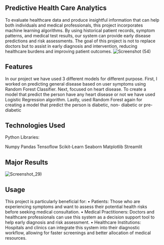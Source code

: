 **Predictive Health Care Analytics**
-------------------
To evaluate healthcare data and produce insightful information that can help both individuals and medical professionals, this project incorporates machine learning algorithms.
By using historical patient records, symptom patterns, and medical test results, our system can provide early disease predictions and risk assessments.
The goal of this project is not to replace doctors but to assist in early diagnosis and intervention, reducing healthcare burdens and improving patient outcomes.
![Screenshot (54)](Voice-Assistant.jpg)

**Features**
-------------------
In our project we have used 3 different models for different purpose.
First, I worked on predicting general disease based on user symptoms using Random Forest Classifier.
Next, focused on heart disease. To create a model that predict the person have any heart disease or not we have used Logistic Regression algorithm.
Lastly, used Random Forest again for creating a model that predict the person is diabetic, non- diabetic or pre- diabetic

**Technologies Used**
-------------------
Python Libraries:

  Numpy
  Pandas
  Tensoflow
  Scikit-Learn
  Seaborn
  Matplotlib
  Streamlit

**Major Results**
-------------------
![Screenshot_29)](Major_Result.jpg)

**Usage**
-------------------
This project is particularly beneficial for:
• Patients: Those who are experiencing symptoms and want to assess their potential health risks before seeking medical consultation.
• Medical Practitioners: Doctors and healthcare professionals can use this system as a decision support tool to help early diagnosis and risk assessment.
• Healthcare Institutions: Hospitals and clinics can integrate this system into their diagnostic workflow, allowing for faster screenings and better allocation of medical resources.


